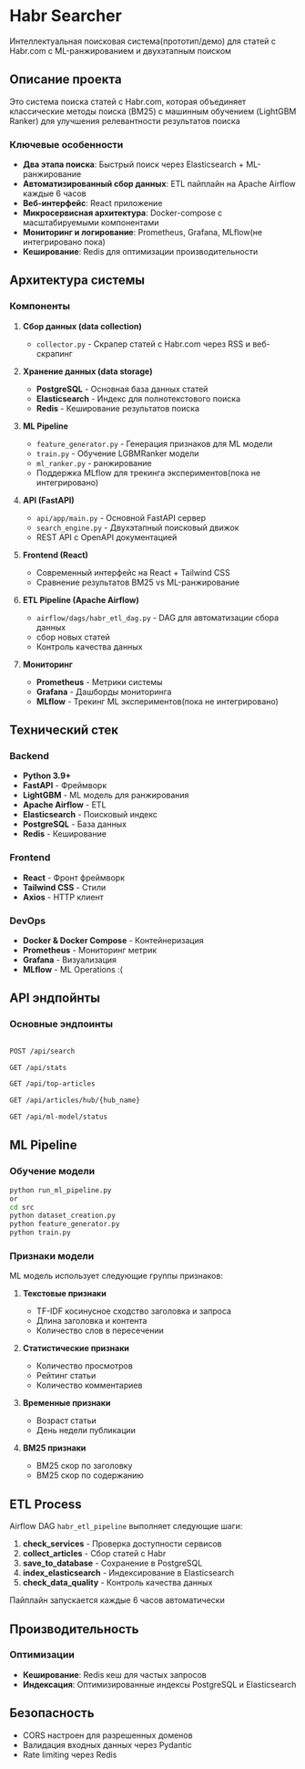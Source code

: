 # Habr Searcher

Интеллектуальная поисковая система(прототип/демо) для статей с Habr.com с ML-ранжированием и двухэтапным поиском

## Описание проекта

Это  система поиска статей с Habr.com, которая объединяет классические методы поиска (BM25) с машинным обучением (LightGBM Ranker) для улучшения релевантности результатов поиска

### Ключевые особенности

- **Два этапа поиска**: Быстрый поиск через Elasticsearch + ML-ранжирование
- **Автоматизированный сбор данных**: ETL пайплайн на Apache Airflow каждые 6 часов
- **Веб-интерфейс**: React приложение
- **Микросервисная архитектура**: Docker-compose с масштабируемыми компонентами
- **Мониторинг и логирование**: Prometheus, Grafana, MLflow(не интегрировано пока)
- **Кеширование**: Redis для оптимизации производительности

## Архитектура системы

### Компоненты

1. **Сбор данных (data collection)**
   - `collector.py` - Скрапер статей с Habr.com через RSS и веб-скрапинг

2. **Хранение данных (data storage)**
   - **PostgreSQL** - Основная база данных статей
   - **Elasticsearch** - Индекс для полнотекстового поиска
   - **Redis** - Кеширование результатов поиска

3. **ML Pipeline**
   - `feature_generator.py` - Генерация признаков для ML модели
   - `train.py` - Обучение LGBMRanker модели
   - `ml_ranker.py` - ранжирование
   - Поддержка MLflow для трекинга экспериментов(пока не интегрировано)

4. **API (FastAPI)**
   - `api/app/main.py` - Основной FastAPI сервер
   - `search_engine.py` - Двухэтапный поисковый движок
   - REST API с OpenAPI документацией

5. **Frontend (React)**
   - Современный интерфейс на React + Tailwind CSS
   - Сравнение результатов BM25 vs ML-ранжирование

6. **ETL Pipeline (Apache Airflow)**
   - `airflow/dags/habr_etl_dag.py` - DAG для автоматизации сбора данных
   - сбор новых статей
   - Контроль качества данных

7. **Мониторинг**
   - **Prometheus** - Метрики системы
   - **Grafana** - Дашборды мониторинга
   - **MLflow** - Трекинг ML экспериментов(пока не интегрировано)

## Технический стек

### Backend
- **Python 3.9+**
- **FastAPI** - Фреймворк
- **LightGBM** - ML модель для ранжирования
- **Apache Airflow** - ETL
- **Elasticsearch** - Поисковый индекс
- **PostgreSQL** - База данных
- **Redis** - Кеширование

### Frontend
- **React** - Фронт фреймворк
- **Tailwind CSS** - Стили
- **Axios** - HTTP клиент

### DevOps
- **Docker & Docker Compose** - Контейнеризация
- **Prometheus** - Мониторинг метрик
- **Grafana** - Визуализация
- **MLflow** - ML Operations :(


## API эндпойнты

### Основные эндпоинты

```bash

POST /api/search

GET /api/stats

GET /api/top-articles

GET /api/articles/hub/{hub_name}

GET /api/ml-model/status
```



## ML Pipeline

### Обучение модели

```bash
python run_ml_pipeline.py
or
cd src
python dataset_creation.py    
python feature_generator.py  
python train.py            
```

### Признаки модели

ML модель использует следующие группы признаков:

1. **Текстовые признаки**
   - TF-IDF косинусное сходство заголовка и запроса
   - Длина заголовка и контента
   - Количество слов в пересечении

2. **Статистические признаки**
   - Количество просмотров
   - Рейтинг статьи
   - Количество комментариев

3. **Временные признаки**
   - Возраст статьи
   - День недели публикации

4. **BM25 признаки**
   - BM25 скор по заголовку
   - BM25 скор по содержанию

## ETL Process

Airflow DAG `habr_etl_pipeline` выполняет следующие шаги:

1. **check_services** - Проверка доступности сервисов
2. **collect_articles** - Сбор статей с Habr
3. **save_to_database** - Сохранение в PostgreSQL
4. **index_elasticsearch** - Индексирование в Elasticsearch
5. **check_data_quality** - Контроль качества данных

Пайплайн запускается каждые 6 часов автоматически


## Производительность

### Оптимизации

- **Кеширование**: Redis кеш для частых запросов
- **Индексация**: Оптимизированные индексы PostgreSQL и Elasticsearch


## Безопасность

- CORS настроен для разрешенных доменов
- Валидация входных данных через Pydantic
- Rate limiting через Redis
